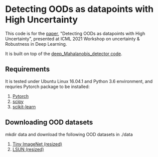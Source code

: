 # Detecting OODs as datapoints with High Uncertainty
This code is for the [paper](http://www.gatsby.ucl.ac.uk/~balaji/udl2021/accepted-papers/UDL2021-paper-081.pdf), "Detecting OODs as datapoints with High Uncertainty", presented at ICML 2021 Workshop on uncertainty & Robustness in Deep Learning. 

It is built on top of the [deep_Mahalanobis_detector code](https://github.com/pokaxpoka/deep_Mahalanobis_detector).

## Requirements
It is tested under Ubuntu Linux 16.04.1 and Python 3.6 environment, and requries Pytorch package to be installed:

1. [Pytorch](https://pytorch.org/)
2. [scipy](https://github.com/scipy/scipy)
3. [scikit-learn](https://scikit-learn.org/stable/)

## Downloading OOD datasets
mkdir data and download the following OOD datasets in ./data
1. [Tiny ImageNet (resized)](https://www.dropbox.com/s/kp3my3412u5k9rl/Imagenet_resize.tar.gz)
2. [LSUN (resized)](https://www.dropbox.com/s/moqh2wh8696c3yl/LSUN_resize.tar.gz)

##
